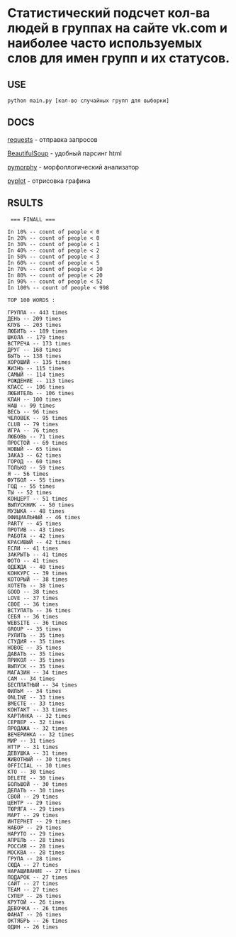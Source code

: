 # Статистический подсчет кол-ва людей в группах на сайте vk.com и наиболее часто используемых слов для имен групп и их статусов.

## USE ##

	python main.py [кол-во случайных групп для выборки]


## DOCS ##

[requests](http://docs.python-requests.org/en/latest/) - отправка запросов

[BeautifulSoup](http://www.crummy.com/software/BeautifulSoup/bs4/doc/) - удобный парсинг html

[pymorphy](http://pymorphy.readthedocs.org/en/latest/index.html) - морфоллогический анализатор

[pyplot](http://matplotlib.org/api/pyplot_api.html) - отрисовка графика

## RSULTS ##

     === FINALL ===

    In 10% -- count of people < 0
    In 20% -- count of people < 0
    In 30% -- count of people < 1
    In 40% -- count of people < 2
    In 50% -- count of people < 3
    In 60% -- count of people < 5
    In 70% -- count of people < 10
    In 80% -- count of people < 20
    In 90% -- count of people < 52
    In 100% -- count of people < 998

    TOP 100 WORDS :

    ГРУППА -- 443 times
    ДЕНЬ -- 209 times
    КЛУБ -- 203 times
    ЛЮБИТЬ -- 189 times
    ШКОЛА -- 179 times
    ВСТРЕЧА -- 173 times
    ДРУГ -- 168 times
    БЫТЬ -- 138 times
    ХОРОШИЙ -- 135 times
    ЖИЗНЬ -- 115 times
    САМЫЙ -- 114 times
    РОЖДЕНИЕ -- 113 times
    КЛАСС -- 106 times
    ЛЮБИТЕЛЬ -- 106 times
    КЛАН -- 100 times
    НАШ -- 99 times
    ВЕСЬ -- 96 times
    ЧЕЛОВЕК -- 95 times
    CLUB -- 79 times
    ИГРА -- 76 times
    ЛЮБОВЬ -- 71 times
    ПРОСТОЙ -- 69 times
    НОВЫЙ -- 65 times
    ЗАКАЗ -- 62 times
    ГОРОД -- 60 times
    ТОЛЬКО -- 59 times
    Я -- 56 times
    ФУТБОЛ -- 55 times
    ГОД -- 55 times
    ТЫ -- 52 times
    КОНЦЕРТ -- 51 times
    ВЫПУСКНИК -- 50 times
    МУЗЫКА -- 48 times
    ОФИЦИАЛЬНЫЙ -- 46 times
    PARTY -- 45 times
    ПРОТИВ -- 43 times
    РАБОТА -- 42 times
    КРАСИВЫЙ -- 42 times
    ЕСЛИ -- 41 times
    ЗАКРЫТЬ -- 41 times
    ФОТО -- 41 times
    ОДЕЖДА -- 40 times
    КОНКУРС -- 39 times
    КОТОРЫЙ -- 38 times
    ХОТЕТЬ -- 38 times
    GOOD -- 38 times
    LOVE -- 37 times
    СВОЕ -- 36 times
    ВСТУПАТЬ -- 36 times
    СЕБЯ -- 36 times
    WEBSITE -- 36 times
    GROUP -- 35 times
    РУЛИТЬ -- 35 times
    СТУДИЯ -- 35 times
    НОВОЕ -- 35 times
    ДАВАТЬ -- 35 times
    ПРИКОЛ -- 35 times
    ВЫПУСК -- 35 times
    МАГАЗИН -- 34 times
    САМ -- 34 times
    БЕСПЛАТНЫЙ -- 34 times
    ФИЛЬМ -- 34 times
    ONLINE -- 33 times
    ВМЕСТЕ -- 33 times
    КОНТАКТ -- 33 times
    КАРТИНКА -- 32 times
    СЕРВЕР -- 32 times
    ПРОДАЖА -- 32 times
    ВЕЧЕРИНКА -- 32 times
    МИР -- 31 times
    HTTP -- 31 times
    ДЕВУШКА -- 31 times
    ЖИВОТНЫЙ -- 30 times
    OFFICIAL -- 30 times
    КТО -- 30 times
    DELETE -- 30 times
    БОЛЬШОЙ -- 30 times
    ДЕЛАТЬ -- 30 times
    СВОЙ -- 29 times
    ЦЕНТР -- 29 times
    ТЮРЯГА -- 29 times
    МАРТ -- 29 times
    ИНТЕРНЕТ -- 29 times
    НАБОР -- 29 times
    НАРУТО -- 29 times
    АПРЕЛЬ -- 28 times
    РОССИЯ -- 28 times
    МОСКВА -- 28 times
    ГРУПА -- 28 times
    СЮДА -- 27 times
    НАРАЩИВАНИЕ -- 27 times
    ПОДАРОК -- 27 times
    САЙТ -- 27 times
    TEAM -- 27 times
    СУПЕР -- 26 times
    КРУТОЙ -- 26 times
    ДЕВОЧКА -- 26 times
    ФАНАТ -- 26 times
    ОКТЯБРЬ -- 26 times
    ОДИН -- 26 times